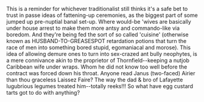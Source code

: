 This is a reminder for whichever traditionalist still thinks it's a safe bet to trust in passe ideas of fattening-up ceremonies, as the biggest
part of some jumped up pre-nuptial banal set-up. Where would-be 'wives are basically under house arrest to make them more antsy and commando-like
via boredom. And they're being fed the sort of so called 'cuisine' (otherwise known as HUSBAND-TO-GREASESPOT retardation potions that turn
the race of men into something bored stupid, egomaniacal and morose). This idea of allowing demure ones to turn into sex-crazed ant bully
neophytes, is a mere connivance akin to the proprietor of Thornfield--keeping a nutjob Caribbean wife under wraps. Whom he did not
know too well before the contract was forced down his throat. Anyone read Janus (two-faced) Airier than thou graceless Laissez Faire? The way the dad & bro of Lafayette lugubrious legumes treated him--totally reeks!!! So what have egg custard tarts got to do with anything?
